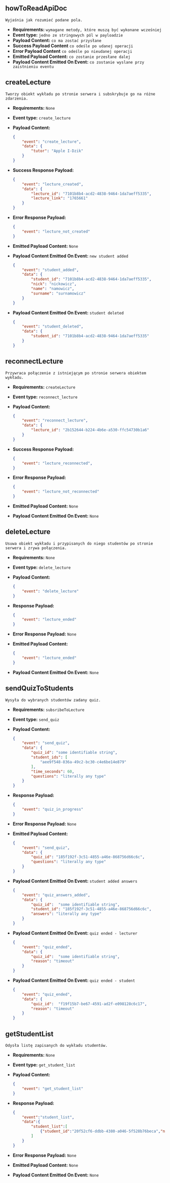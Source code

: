## **howToReadApiDoc**

    Wyjaśnia jak rozumieć podane pola.

-   **Requirements:** `wymagane metody, które muszą być wykonane wcześniej`
-   **Event type:** `jedno ze stringowych pól w payloadzie`
-   **Payload Content:** `co ma zostać przysłane`
-   **Success Payload Content** `co odeśle po udanej operacji`
-   **Error Payload Content** `co odeśle po nieudanej operacji`
-   **Emitted Payload Content:** `co zostanie przesłane dalej`
-   **Payload Content Emitted On Event:** `co zostanie wyslane przy zaistnieniu eventu`

## **createLecture**

    Tworzy obiekt wykładu po stronie serwera i subskrybuje go na różne zdarzenia.

-   **Requirements:** `None`
-   **Event type:** `create_lecture`
-   **Payload Content:**

    ```json
    {
        "event": "create_lecture",
        "data": {
            "tutor": "Apple I-Dzik"
        }         
    }
    ```

-   **Success Response Payload:**

    ```json
    {
        "event": "lecture_created",
        "data": {
            "lecture_id": "7101b8b4-acd2-4838-9464-1da7aeff5335",
            "lecture_link": "1765661"
        }        
    }
    ```

-   **Error Response Payload:**

    ```json
    {
        "event": "lecture_not_created"
    }
    ```

-   **Emitted Payload Content:** `None`
-   **Payload Content Emitted On Event:** `new student added`

    ```json
    {
        "event": "student_added",
        "data": {
            "student_id": "7101b8b4-acd2-4838-9464-1da7aeff5335",
            "nick": "nickowicz",
            "name": "namowicz",
            "surname": "surnamowicz"
        }        
    }
    ```

-   **Payload Content Emitted On Event:** `student deleted`

    ```json
    {
        "event": "student_deleted",
        "data": {
            "student_id": "7101b8b4-acd2-4838-9464-1da7aeff5335"
        }        
    }
    ```

## **reconnectLecture**

    Przywraca połączenie z istniejącym po stronie serwera obiektem wykładu.

-   **Requirements:** `createLecture`
-   **Event type:** `reconnect_lecture`
-   **Payload Content:**

    ```json
    {
        "event": "reconnect_lecture",
        "data": {
            "lecture_id": "2b152644-b224-4b6e-a530-ffc54730b1a6"
        }         
    }
    ```

-   **Success Response Payload:**

    ```json
    {
        "event": "lecture_reconnected",      
    }
    ```

-   **Error Response Payload:**

    ```json
    {
        "event": "lecture_not_reconnected"
    }
    ```

-   **Emitted Payload Content:** `None`
-   **Payload Content Emitted On Event:** `None`

## **deleteLecture**

    Usuwa obiekt wykładu i przypisanych do niego studentów po stronie serwera i zrywa połączenia.

-   **Requirements:** `None`
-   **Event type:** `delete_lecture`
-   **Payload Content:**

    ```json
    {
        "event": "delete_lecture"
    }
    ```

-   **Response Payload:**

    ```json
    {
        "event": "lecture_ended"
    }
    ```

-   **Error Response Payload:** `None`
-   **Emitted Payload Content:** 

    ```json
    {
        "event": "lecture_ended"
    }
    ```

-   **Payload Content Emitted On Event:** `None`

## **sendQuizToStudents**

    Wysyła do wybranych studentów zadany quiz.

-   **Requirements:** `subsribeToLecture`
-   **Event type:** `send_quiz`
-   **Payload Content:**

    ```json
    {
        "event": "send_quiz",
        "data": {
            "quiz_id": "some identifiable string",
            "student_ids": [
                "aee9f548-836a-49c2-bc30-c4e6be14e879"
            ],
            "time_seconds": 60,
            "questions": "literally any type"
        }
    }
    ```

-   **Response Payload:**

    ```json
    {
        "event": "quiz_in_progress"
    }
    ```

-   **Error Response Payload:** `None`
-   **Emitted Payload Content:**

    ```json
    {
        "event": "send_quiz",
        "data": {
            "quiz_id": "185f192f-3c51-4855-a46e-868756d66c6c",
            "questions": "literally any type"
        }
    }
    ```

-   **Payload Content Emitted On Event:** `student added answers`

    ```json
    {
        "event": "quiz_answers_added",
        "data": {
            "quiz_id":  "some identifiable string",
            "student_id": "185f192f-3c51-4855-a46e-868756d66c6c",
            "answers": "literally any type"
        }
    }
    ```

-   **Payload Content Emitted On Event:** `quiz ended - lecturer`

    ```json
    {
        "event": "quiz_ended",
        "data": {
            "quiz_id":  "some identifiable string",
            "reason": "timeout"
        }
    }
    ```

-   **Payload Content Emitted On Event:** `quiz ended - student`

    ```json
    {
        "event": "quiz_ended",
        "data": {
            "quiz_id":  "f19f15b7-be67-4591-ad2f-e098128c6c17",
            "reason": "timeout"
        }
    }
    ```

## **getStudentList**

    Odysła listę zapisanych do wykładu studentów.

-   **Requirements:** `None`
-   **Event type:** `get_student_list`
-   **Payload Content:**

    ```json
    {
        "event": "get_student_list"
    }
    ```

-   **Response Payload:**

    ```json
    {
        "event":"student_list",
        "data":{
            "student_list":[
                {"student_id":"20f52cf6-ddbb-4380-a046-5f528b76beca","nick":"nickomowicz","name":"namowicz","surname":"surnamowicz"},{"student_id":"80a93b73-d017-487f-aa2c-b14222d1e70a","nick":"nickomowicz","name":"namowicz","surname":"surnamowicz"}
            ]
        }
    }
    ```

-   **Error Response Payload:** `None`
-   **Emitted Payload Content:**  `None`
-   **Payload Content Emitted On Event:** `None`
